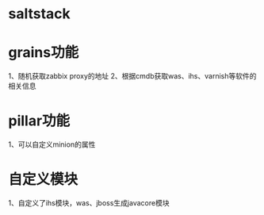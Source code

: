 saltstack
=========

grains功能
========
1、随机获取zabbix proxy的地址
2、根据cmdb获取was、ihs、varnish等软件的相关信息

pillar功能
=========
1、可以自定义minion的属性

自定义模块
=========
1、自定义了ihs模块，was、jboss生成javacore模块
